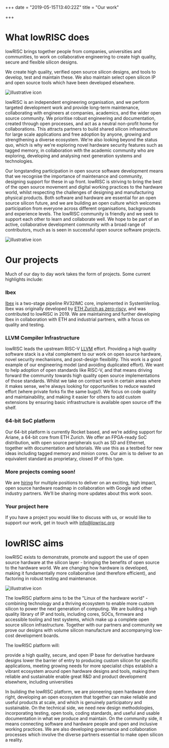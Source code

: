 +++
date = "2019-05-15T13:40:22Z"
title = "Our work"

+++

# What lowRISC does
lowRISC brings together people from companies, universities and communities, to work on collaborative engineering to create high quality, secure and flexible silicon designs.

We create high quality, verified open source silicon designs, and tools to develop, test and maintain these. We also maintain select open silicon IP and open source tools which have been developed elsewhere.


 ![illustrative icon](/img/chipdesign.png "chipdesign")

lowRISC is an independent engineering organisation, and we perform targeted development work and provide long-term maintenance, collaborating with engineers at companies, academics, and the wider open source community.  We prioritise robust engineering and documentation, created through open processes, and act as a neutral non-profit home for collaborations. This attracts partners to build shared silicon infrastructure for large scale applications and free adoption by anyone, growing and strengthening a diverse ecosystem. We're also looking beyond the status quo, which is why we're exploring novel hardware security features such as tagged memory, in collaboration with the academic community who are exploring, developing and analysing next generation systems and technologies.

Our longstanding participation in open source software development means that we recognise the importance of maintenance and community, designing support for these in up front. lowRISC is striving to bring the best of the open source movement and digital working practices to the hardware world, whilst respecting the challenges of designing and manufacturing physical products. Both software and hardware are essential for an open source silicon future, and we are building an open culture which welcomes participation from everyone across different organisations, backgrounds and experience levels. The lowRISC community is friendly and we seek to support each other to learn and collaborate well. We hope to be part of an active, collaborative development community with a broad range of contributors, much as is seen in successful open source software projects.

 ![illustrative icon](/img/verified.png "verified")


# Our projects
Much of our day to day work takes the form of projects. Some current highlights include:

### Ibex
[Ibex](https://github.com/lowrisc/ibex) is a two-stage pipeline RV32IMC core, implemented in SystemVerilog. Ibex was originally developed by [ETH Zurich as zero-riscy](https://pulp-platform.org/), and was contributed to lowRISC in 2019. We are maintaining and further developing Ibex in collaboration with ETH and industrial partners, with a focus on quality and testing.



### LLVM Compiler Infrastructure
lowRISC leads the upstream RISC-V [LLVM](https://llvm.org/) effort. Providing a high quality software stack is a vital complement to our work on open source hardware, novel security mechanisms, and post-design flexibility. This work is a good example of our engineering model (and avoiding duplicated effort). We want to help adoption of open standards like RISC-V, and that means driving forward the community towards high quality open source implementations of those standards. Whilst we take on contract work in certain areas where it makes sense, we’re always looking for opportunities to reduce wasted effort (where private forks fix the same bugs!). We focus on code quality and maintainability, and making it easier for others to add custom extensions by ensuring basic infrastructure is available open source off the shelf.


### 64-bit SoC platform
Our 64-bit platform is currently Rocket based, and we’re adding support for Ariane, a 64-bit core from ETH Zurich.  We offer an FPGA-ready SoC distribution, with open source peripherals such as SD and Ethernet, together with documentation and tutorials. We use this as a testbed for new ideas including tagged memory and minion cores. Our aim is to deliver to an equivalent standard as proprietary, closed IP of this type.

### More projects coming soon!
We are [hiring](https://lowrisc.applytojob.com/) for multiple positions to deliver on an exciting, high impact, open source hardware roadmap in collaboration with Google and other industry partners. We’ll be sharing more updates about this work soon.

### Your project here
If you have a project you would like to discuss with us, or would like to support our work, get in touch with info@lowrisc.org
# lowRISC aims
lowRISC exists to demonstrate, promote and support the use of open source hardware at the silicon layer - bringing the benefits of open source to the hardware world.  We are changing how hardware is developed, making it fundamentally more collaborative (and therefore efficient), and factoring in robust testing and maintenance.


 ![illustrative icon](/img/maintain.png "maintain")

The lowRISC platform aims to be the "Linux of the hardware world" - combining technology and a thriving ecosystem to enable more custom silicon to power the next generation of computing. We are building a high quality library of IP and tools, including cores, SOCs, firmware and accessible tooling and test systems, which make up a complete open source silicon infrastructure. Together with our partners and community we prove our designs with volume silicon manufacture and accompanying low-cost development boards.

The lowRISC platform will:

provide a high quality, secure, and open IP base for derivative hardware designs
lower the barrier of entry to producing custom silicon for specific applications, meeting growing needs for more specialist chips
establish a vibrant ecosystem around open hardware designs and tools, making them reliable and sustainable
enable great R&D and product development elsewhere, including universities

In building the lowRISC platform, we are pioneering open hardware done right, developing an open ecosystem that together can make reliable and useful products at scale, and which is genuinely participatory and sustainable. On the technical side, we need new design methodologies, incorporating testing, open tools, coding standards, and useful and usable documentation in what we produce and maintain. On the community side, it means connecting software and hardware people and open and inclusive working practices. We are also developing governance and collaboration processes which involve the diverse partners essential to make open silicon a reality.

